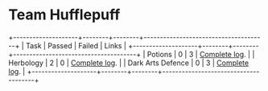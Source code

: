 # Team Hufflepuff

+--------------------+--------+--------+--------------------------------------+
| Task               | Passed | Failed | Links                                |
+--------------------+--------+--------+--------------------------------------+
| Potions            |      0 |      3 | [Complete log](01-potions.log).      |
| Herbology          |      2 |      0 | [Complete log](02-herbology.log).    |
| Dark Arts Defence  |      0 |      3 | [Complete log](03-dada.log).         |
+--------------------+--------+--------+--------------------------------------+

